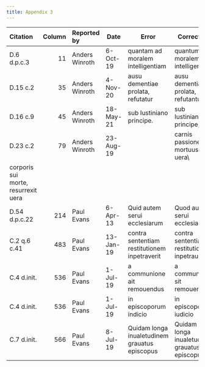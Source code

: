 ```yaml
---
title: Appendix 3
---
```

|Citation     |Column|Reported by   |Date     |Error                                        |Correction|
|:------------|-----:|:-------------|---------|---------------------------------------------|----------|
|D.6 d.p.c.3  |    11|Anders Winroth| 6-Oct-19|quantam ad moralem intelligentiam            |quantum ad moralem intelligentiam|
|D.15 c.2     |    35|Anders Winroth| 4-Nov-20|ausu dementiae prolata, refutatur            |ausu dementiae prolata, refutantur|
| D.16 c.9    |    45|Anders Winroth|18-May-21|sub Iustiniano principe.                     | sub Iustiniano principe,|
|D.23 c.2     |    79|Anders Winroth|23-Aug-19|                                             |carnis passione, mortuus uera\
corporis sui morte, resurrexit uera|
|D.54 d.p.c.22|   214|Paul Evans    | 6-Apr-13|Quid autem serui ecclesiarum                 |Quod autem serui ecclesiarum|
|C.2 q.6 c.41 |   483|Paul Evans    |13-Jan-19|contra sententiam restitutionem inpetraverit |contra sententiam restitutionem inpetrauerit|
|C.4 d.init.  |   536|Paul Evans    | 1-Jul-19|a communione ait remouendus                  |a communione sit remouendus|
|C.4 d.init.  |   536|Paul Evans    | 1-Jul-19|in episcoporum indicio                       |in episcoporum iudicio|
|C.7 d.init.  |   566|Paul Evans    | 8-Jul-19|Quidam longa inualetudinem grauatus episcopus|Quidam longa inualetudine grauatus episcopus|

